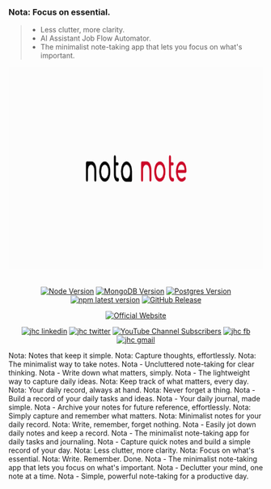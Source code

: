 ### Nota: Focus on essential.
> - Less clutter, more clarity.
> - AI Assistant Job Flow Automator. 
> - The minimalist note-taking app that lets you focus on what's important.

<div align="center">

<a href='https://www.hypech.com'>
<img src="./images/nota.png" alt="AI-Powered Cover Letter" height=400></img></a>
<br></br>

[![Node Version](https://img.shields.io/badge/nodejs-18,_20-green.svg?logo=node.js&style=flat)](https://nodejs.org)
[![MongoDB Version](https://img.shields.io/badge/mongodb-4.2,_4.4,_5,_6,_7-green.svg?logo=mongodb&style=flat)](https://www.mongodb.com)
[![Postgres Version](https://img.shields.io/badge/postgresql-13,_14,_15,_16-green.svg?logo=postgresql&style=flat)](https://www.postgresql.org)
[![npm latest version](https://img.shields.io/npm/v/parse-server/latest.svg)](https://www.npmjs.com/package/parse-server)
[![GitHub Release](https://img.shields.io/github/v/release/aiXpertLab/AI-Powered-Automatically-Customize-Cover-Letter)](https://github.com/aiXpertLab/AI-Powered-Automatically-Customize-Cover-Letter/releases)
 
[![Official Website](<https://img.shields.io/badge/-Visit%20the%20Official%20Website%20%E2%86%92-rgb(21,204,116)?style=for-the-badge>)](https://hypech.com)

[![jhc linkedin](https://img.shields.io/badge/Linkedin-aiXpert-5087B2.svg?style=flat&logo=Linkedin)](https://www.linkedin.com/in/aiXpert)
[![jhc twitter](https://img.shields.io/badge/Twitter-@aiXpertLab-00aced.svg?style=flat&logo=twitter)](https://twitter.com/aiXpertLab)
[![YouTube Channel Subscribers](https://img.shields.io/youtube/channel/subscribers/UCNcmE7uHam8jSLSa8CvMgQQ)](https://www.youtube.com/@aiXpertLab)
[![jhc fb](https://img.shields.io/badge/Facebook-aiXpertLab-5087B2.svg?style=flat&logo=facebook)](https://www.facebook.com/aiXpertLab/)
[![jhc gmail](https://img.shields.io/badge/Gmail-aiXpertLab@gmail.com-5087B2.svg?style=flat&logo=gmail)](https://gmail.com)

</div> 
<div>
        Nota: Notes that keep it simple.
        Nota: Capture thoughts, effortlessly.
        Nota: The minimalist way to take notes.
        Nota - Uncluttered note-taking for clear thinking.
        Nota - Write down what matters, simply.
        Nota - The lightweight way to capture daily ideas.
        Nota: Keep track of what matters, every day.
        Nota: Your daily record, always at hand.
        Nota: Never forget a thing.
        Nota - Build a record of your daily tasks and ideas.
        Nota - Your daily journal, made simple.
        Nota - Archive your notes for future reference, effortlessly.
        Nota: Simply capture and remember what matters.
        Nota: Minimalist notes for your daily record.
        Nota: Write, remember, forget nothing.
        Nota - Easily jot down daily notes and keep a record.
        Nota - The minimalist note-taking app for daily tasks and journaling.
        Nota - Capture quick notes and build a simple record of your day.
        Nota: Less clutter, more clarity.
        Nota: Focus on what's essential.
        Nota: Write. Remember. Done.
        Nota - The minimalist note-taking app that lets you focus on what's important.
        Nota - Declutter your mind, one note at a time.
        Nota - Simple, powerful note-taking for a productive day.

</div> 
